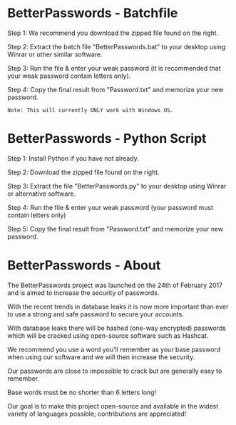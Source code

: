 ﻿# BetterPasswords - Batchfile
Step 1: We recommend you download the zipped file found on the right.

Step 2: Extract the batch file "BetterPasswords.bat" to your desktop using Winrar or other similar software.

Step 3: Run the file & enter your weak password (it is recommended that your weak password contain letters only).

Step 4: Copy the final result from "Password.txt" and memorize your new password.

	Note: This will currently ONLY work with Windows OS.

# BetterPasswords - Python Script

Step 1: Install Python if you have not already.

Step 2: Download the zipped file found on the right.

Step 3: Extract the file "BetterPasswords.py" to your desktop using Winrar or alternative software.

Step 4: Run the file & enter your weak password (your password must contain letters only)

Step 5: Copy the final result from "Password.txt" and memorize your new password.

# BetterPasswords - About

The BetterPasswords project was launched on the 24th of February 2017 and is aimed to increase the security of passwords.

With the recent trends in database leaks it is now more important than ever to use a strong and safe password to secure your accounts.

With database leaks there will be hashed (one-way encrypted) passwords which will be cracked using open-source software such as Hashcat.

We recommend you use a word you'll remember as your base password when using our software and we will then increase the security.

Our passwords are close to impossible to crack but are generally easy to remember.

Base words must be no shorter than 6 letters long!

Our goal is to make this project open-source and available in the widest variety of languages possible; contributions are appreciated!
